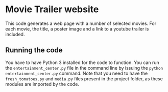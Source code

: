 # Movie Trailer website

This code generates a web page with a number of selected movies. For each movie, the title, a poster image and a link to a youtube trailer is included. 

## Running the code

You have to have Python 3 installed for the code to function. You can run the `entertainment_center.py` file in the command line by issuing the `python entertainment_center.py` command. Note that you need to have the `fresh_tomatoes.py` and `media.py` files present in the project folder, as these modules are imported by the code. 